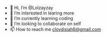 - 👋 Hi, I’m @Lolzayzay
- 👀 I’m interested in learing more
- 🌱 I’m currently learning coding
- 💞️ I’m looking to collaborate on self
- 📫 How to reach me cloydisiah6@gmail.com

<!---
Lolzayzay/Lolzayzay is a ✨ special ✨ repository because its `README.md` (this file) appears on your GitHub profile.
You can click the Preview link to take a look at your changes.
--->
